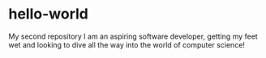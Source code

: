 # hello-world
My second repository
I am an aspiring software developer, getting my feet wet and looking to dive all the way into the world of computer science!
